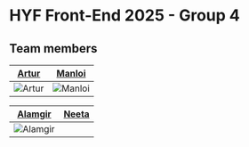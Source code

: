 # HYF Front-End 2025 - Group 4

## Team members

| **[Artur](/members/artur-info.md)**     | **[Manloi](/members/manloi-info.md)** |
| ------------------------------------    | ------------------------------------- |
| ![Artur](./img/Artur-img.jpg)           | ![Manloi](./img/manloi.jpg)           |

| **[Alamgir](/members/alamgir-info.md)** | **[Neeta]()**                         |
| --------------------------------------- | ------------------------------------- |
| ![Alamgir](./img/alamgir02.jpg)         |                                       |
